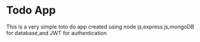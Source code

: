 
# Todo App

This is a very simple toto do app created using node js,express js,mongoDB for database,and JWT for authentication

